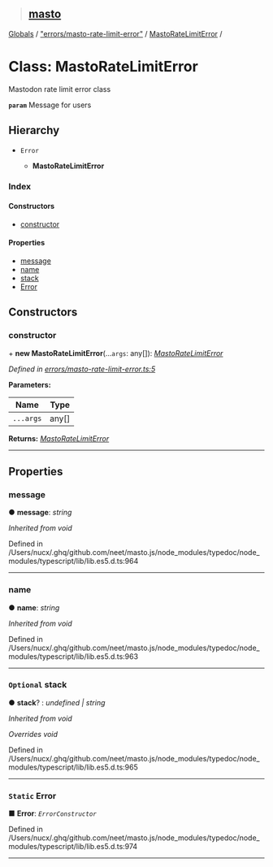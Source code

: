 > ## [masto](../README.md)

[Globals](../globals.md) / ["errors/masto-rate-limit-error"](../modules/_errors_masto_rate_limit_error_.md) / [MastoRateLimitError](_errors_masto_rate_limit_error_.mastoratelimiterror.md) /

# Class: MastoRateLimitError

Mastodon rate limit error class

**`param`** Message for users

## Hierarchy

* `Error`

  * **MastoRateLimitError**

### Index

#### Constructors

* [constructor](_errors_masto_rate_limit_error_.mastoratelimiterror.md#constructor)

#### Properties

* [message](_errors_masto_rate_limit_error_.mastoratelimiterror.md#message)
* [name](_errors_masto_rate_limit_error_.mastoratelimiterror.md#name)
* [stack](_errors_masto_rate_limit_error_.mastoratelimiterror.md#optional-stack)
* [Error](_errors_masto_rate_limit_error_.mastoratelimiterror.md#static-error)

## Constructors

###  constructor

\+ **new MastoRateLimitError**(...`args`: any[]): *[MastoRateLimitError](_errors_masto_rate_limit_error_.mastoratelimiterror.md)*

*Defined in [errors/masto-rate-limit-error.ts:5](https://github.com/neet/masto.js/blob/3506035/src/errors/masto-rate-limit-error.ts#L5)*

**Parameters:**

Name | Type |
------ | ------ |
`...args` | any[] |

**Returns:** *[MastoRateLimitError](_errors_masto_rate_limit_error_.mastoratelimiterror.md)*

___

## Properties

###  message

● **message**: *string*

*Inherited from void*

Defined in /Users/nucx/.ghq/github.com/neet/masto.js/node_modules/typedoc/node_modules/typescript/lib/lib.es5.d.ts:964

___

###  name

● **name**: *string*

*Inherited from void*

Defined in /Users/nucx/.ghq/github.com/neet/masto.js/node_modules/typedoc/node_modules/typescript/lib/lib.es5.d.ts:963

___

### `Optional` stack

● **stack**? : *undefined | string*

*Inherited from void*

*Overrides void*

Defined in /Users/nucx/.ghq/github.com/neet/masto.js/node_modules/typedoc/node_modules/typescript/lib/lib.es5.d.ts:965

___

### `Static` Error

■ **Error**: *`ErrorConstructor`*

Defined in /Users/nucx/.ghq/github.com/neet/masto.js/node_modules/typedoc/node_modules/typescript/lib/lib.es5.d.ts:974

___